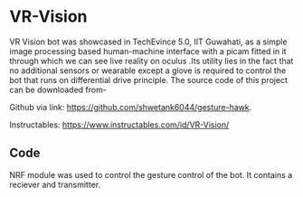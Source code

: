 # VR-Vision

VR Vision bot was showcased in TechEvince 5.0, IIT Guwahati, as a simple image processing based human-machine interface with a picam fitted in it through which we can see live reality on oculus .Its utility lies in the fact that no additional sensors or wearable except a glove is required to control the bot that runs on differential drive principle. The source code of this project can be downloaded from-  

Github via link: https://github.com/shwetank6044/gesture-hawk. 

Instructables: https://www.instructables.com/id/VR-Vision/

## Code

NRF module was used to control the gesture control of the bot. It contains a reciever and transmitter. 
